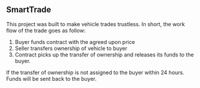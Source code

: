 ## SmartTrade

This project was built to make vehicle trades trustless. In short, the work flow of the trade goes as follow:
1. Buyer funds contract with the agreed upon price
2. Seller transfers ownership of vehicle to buyer
3. Contract picks up the transfer of ownership and releases its funds to the buyer.

If the transfer of ownership is not assigned to the buyer within 24 hours. Funds will be sent back to the buyer.
